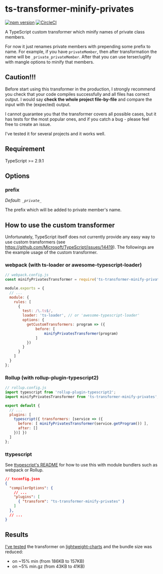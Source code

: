 # ts-transformer-minify-privates

[![npm version](https://badge.fury.io/js/ts-transformer-minify-privates.svg)](https://www.npmjs.com/package/ts-transformer-minify-privates)
[![CircleCI](https://img.shields.io/circleci/build/github/timocov/ts-transformer-minify-privates.svg)](https://circleci.com/gh/timocov/ts-transformer-minify-privates)

A TypeScript custom transformer which minify names of private class members.

For now it just renames private members with prepending some prefix to name.
For example, if you have `privateMember`, then after transformation the name will be `_private_privateMember`.
After that you can use terser/uglify with mangle options to minify that members.

## Caution!!!

Before start using this transformer in the production, I strongly recommend you check that your code compiles successfully and all files has correct output.
I would say **check the whole project file-by-file** and compare the input with the (expected) output.

I cannot guarantee you that the transformer covers all possible cases, but it has tests for the most popular ones, and if you catch a bug - please feel free to create an issue.

I've tested it for several projects and it works well.

## Requirement

TypeScript >= 2.9.1

## Options

### prefix

*Default: `_private_`*

The prefix which will be added to private member's name.

## How to use the custom transformer

Unfortunately, TypeScript itself does not currently provide any easy way to use custom transformers (see https://github.com/Microsoft/TypeScript/issues/14419).
The followings are the example usage of the custom transformer.

### webpack (with ts-loader or awesome-typescript-loader)

```js
// webpack.config.js
const minifyPrivatesTransformer = require('ts-transformer-minify-privates').default;

module.exports = {
  // ...
  module: {
    rules: [
      {
        test: /\.ts$/,
        loader: 'ts-loader', // or 'awesome-typescript-loader'
        options: {
          getCustomTransformers: program => ({
              before: [
                  minifyPrivatesTransformer(program)
              ]
          })
        }
      }
    ]
  }
};

```

### Rollup (with rollup-plugin-typescript2)

```js
// rollup.config.js
import typescript from 'rollup-plugin-typescript2';
import minifyPrivatesTransformer from 'ts-transformer-minify-privates';

export default {
  // ...
  plugins: [
    typescript({ transformers: [service => ({
      before: [ minifyPrivatesTransformer(service.getProgram()) ],
      after: []
    })] })
  ]
};
```

### ttypescript

See [ttypescript's README](https://github.com/cevek/ttypescript/blob/master/README.md) for how to use this with module bundlers such as webpack or Rollup.

```json
// tsconfig.json
{
  "compilerOptions": {
    // ...
    "plugins": [
      { "transform": "ts-transformer-minify-privates" }
    ]
  },
  // ...
}
```

## Results

[I've tested](https://github.com/tradingview/lightweight-charts/commit/9454d575fd1496224a2487d02baaacaf2713b64c) the transformer on [lightweight-charts](https://github.com/tradingview/lightweight-charts) and the bundle size was reduced:

- on ~15% min (from 186KB to 157KB)
- on ~5% min.gz (from 43KB to 41KB)
